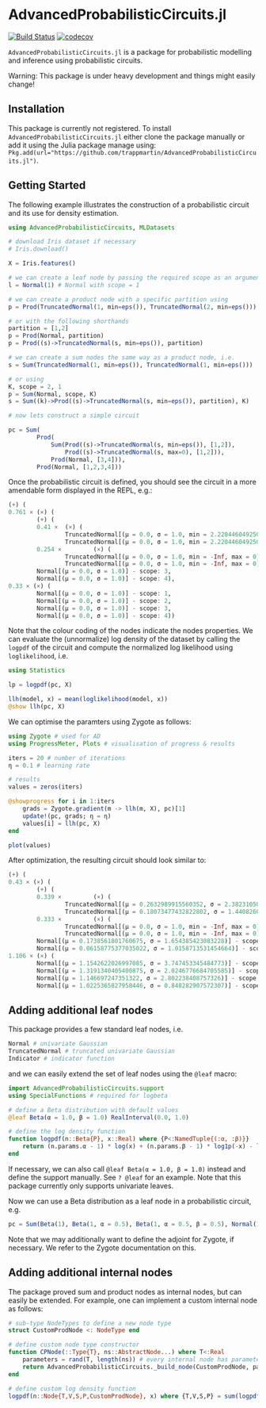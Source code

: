 # AdvancedProbabilisticCircuits.jl
[![Build Status](https://travis-ci.org/trappmartin/AdvancedProbabilisticCircuits.jl.svg?branch=master)](https://travis-ci.org/trappmartin/AdvancedProbabilisticCircuits.jl)
[![codecov](https://codecov.io/gh/trappmartin/AdvancedProbabilisticCircuits.jl/branch/master/graph/badge.svg)](https://codecov.io/gh/trappmartin/AdvancedProbabilisticCircuits.jl)

`AdvancedProbabilisticCircuits.jl` is a package for probabilistic modelling and inference using probabilistic circuits.

Warning: This package is under heavy development and things might easily change!

## Installation
This package is currently not registered. To install `AdvancedProbabilisticCircuits.jl` either clone the package manually or add it using the Julia package manage using: `Pkg.add(url="https://github.com/trappmartin/AdvancedProbabilisticCircuits.jl")`.

## Getting Started

The following example illustrates the construction of a probabilistic circuit and its use for density estimation.

```julia
using AdvancedProbabilisticCircuits, MLDatasets

# download Iris dataset if necessary
# Iris.download()

X = Iris.features()

# we can create a leaf node by passing the required scope as an argument
l = Normal(1) # Normal with scope = 1

# we can create a product node with a specific partition using
p = Prod(TruncatedNormal(1, min=eps()), TruncatedNormal(2, min=eps()))

# or with the following shorthands 
partition = [1,2]
p = Prod(Normal, partition)
p = Prod((s)->TruncatedNormal(s, min=eps()), partition)

# we can create a sum nodes the same way as a product node, i.e.
s = Sum(TruncatedNormal(1, min=eps()), TruncatedNormal(1, min=eps()))

# or using
K, scope = 2, 1
p = Sum(Normal, scope, K)
s = Sum((k)->Prod((s)->TruncatedNormal(s, min=eps()), partition), K)

# now lets construct a simple circuit

pc = Sum( 
        Prod( 
            Sum(Prod((s)->TruncatedNormal(s, min=eps()), [1,2]), 
                Prod((s)->TruncatedNormal(s, max=0), [1,2])), 
            Prod(Normal, [3,4])), 
        Prod(Normal, [1,2,3,4]))
```

Once the probabilistic circuit is defined, you should see the circuit in a more amendable form displayed in the REPL, e.g.:

```julia
(+) (
0.761 × (×) (
        (+) (
        0.41 ×  (×) (
                TruncatedNormal[(μ = 0.0, σ = 1.0, min = 2.220446049250313e-16, max = Inf)] - scope: 1, 
                TruncatedNormal[(μ = 0.0, σ = 1.0, min = 2.220446049250313e-16, max = Inf)] - scope: 2  ), 
        0.254 ×         (×) (
                TruncatedNormal[(μ = 0.0, σ = 1.0, min = -Inf, max = 0)] - scope: 1, 
                TruncatedNormal[(μ = 0.0, σ = 1.0, min = -Inf, max = 0)] - scope: 2     )       ), 
        Normal[(μ = 0.0, σ = 1.0)] - scope: 3, 
        Normal[(μ = 0.0, σ = 1.0)] - scope: 4), 
0.33 × (×) (
        Normal[(μ = 0.0, σ = 1.0)] - scope: 1, 
        Normal[(μ = 0.0, σ = 1.0)] - scope: 2, 
        Normal[(μ = 0.0, σ = 1.0)] - scope: 3, 
        Normal[(μ = 0.0, σ = 1.0)] - scope: 4))
```

Note that the colour coding of the nodes indicate the nodes properties.
We can evaluate the (unnormalize) log density of the dataset by calling the `logpdf` of the circuit and compute the normalized log likelihood using `loglikelihood`, i.e.

```julia
using Statistics

lp = logpdf(pc, X)

llh(model, x) = mean(loglikelihood(model, x))
@show llh(pc, X)
```

We can optimise the paramters using Zygote as follows:

```julia
using Zygote # used for AD 
using ProgressMeter, Plots # visualisation of progress & results

iters = 20 # number of iterations
η = 0.1 # learning rate

# results
values = zeros(iters)

@showprogress for i in 1:iters
    grads = Zygote.gradient(m -> llh(m, X), pc)[1]
    update!(pc, grads; η = η)
    values[i] = llh(pc, X)
end

plot(values)
```

After optimization, the resulting circuit should look similar to:

```julia
(+) (
0.43 × (×) (
        (+) (
        0.339 ×         (×) (
                TruncatedNormal[(μ = 0.2632989915560352, σ = 2.382310506673276, min = 2.220446049250313e-16, max = Inf)] - scope: 1, 
                TruncatedNormal[(μ = 0.18073477432822802, σ = 1.4408260826173522, min = 2.220446049250313e-16, max = Inf)] - scope: 2), 
        0.333 ×         (×) (
                TruncatedNormal[(μ = 0.0, σ = 1.0, min = -Inf, max = 0)] - scope: 1, 
                TruncatedNormal[(μ = 0.0, σ = 1.0, min = -Inf, max = 0)] - scope: 2     )       ), 
        Normal[(μ = 0.1738561801760675, σ = 1.654385423083228)] - scope: 3, 
        Normal[(μ = 0.06158775377035022, σ = 1.0158713531454664)] - scope: 4), 
1.106 × (×) (
        Normal[(μ = 1.1542622026997085, σ = 3.747453345484773)] - scope: 1, 
        Normal[(μ = 1.3191340405400875, σ = 2.0246776684705585)] - scope: 2, 
        Normal[(μ = 1.146697247351322, σ = 2.802238408757326)] - scope: 3, 
        Normal[(μ = 1.0225365827958446, σ = 0.848282907572307)] - scope: 4))
```

## Adding additional leaf nodes
This package provides a few standard leaf nodes, i.e.

```julia
Normal # univariate Gaussian
TruncatedNormal # truncated univariate Gaussian
Indicator # indicator function
```

and we can easily extend the set of leaf nodes using the `@leaf` macro:

```julia
import AdvancedProbabilisticCircuits.support 
using SpecialFunctions # required for logbeta

# define a Beta distribution with default values
@leaf Beta(α = 1.0, β = 1.0) RealInterval(0.0, 1.0)

# define the log density function
function logpdf(n::Beta{P}, x::Real) where {P<:NamedTuple{(:α, :β)}}
    return (n.params.α - 1) * log(x) + (n.params.β - 1) * log1p(-x) - logbeta(n.params.α, n.params.β)
end
```

If necessary, we can also call `@leaf Beta(α = 1.0, β = 1.0)` instead and define the support manually. See `? @leaf` for an example. Note that this package currently only supports univariate leaves.

Now we can use a Beta distribution as a leaf node in a probabilistic circuit, e.g.

```julia
pc = Sum(Beta(1), Beta(1, α = 0.5), Beta(1, α = 0.5, β = 0.5), Normal(1));
```

Note that we may additionally want to define the adjoint for Zygote, if necessary. We refer to the Zygote documentation on this.

## Adding additional internal nodes
The package proved sum and product nodes as internal nodes, but can easily be extended.
For example, one can implement a custom internal node as follows:

```julia
# sub-type NodeTypes to define a new node type
struct CustomProdNode <: NodeType end

# define custom node type constructor
function CPNode(::Type{T}, ns::AbstractNode...) where T<:Real
    parameters = rand(T, length(ns)) # every internal node has parameters (optional)
    return AdvancedProbabilisticCircuits._build_node(CustomProdNode, parameters, ns...)
end

# define custom log density function
logpdf(n::Node{T,V,S,P,CustomProdNode}, x) where {T,V,S,P} = sum(logpdf(children(n),Ref(x)))
```
